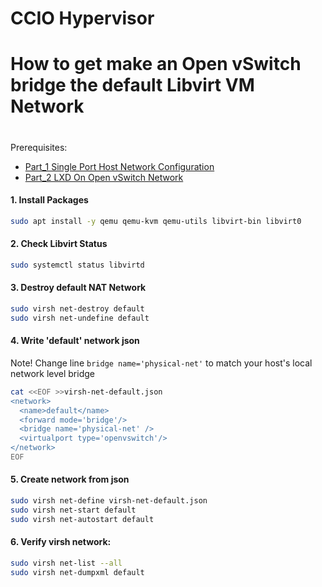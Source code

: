 # CCIO Hypervisor
# How to get make an Open vSwitch bridge the default Libvirt VM Network
#
Prerequisites:
- [Part_1 Single Port Host Network Configuration]
- [Part_2 LXD On Open vSwitch Network]
#### 1. Install Packages
````sh
sudo apt install -y qemu qemu-kvm qemu-utils libvirt-bin libvirt0
````
#### 2. Check Libvirt Status
````sh
sudo systemctl status libvirtd
````
#### 3. Destroy default NAT Network
````sh
sudo virsh net-destroy default
sudo virsh net-undefine default
````
#### 4. Write 'default' network json
Note! Change line ````bridge name='physical-net'```` to match your host's local network level bridge
````sh
cat <<EOF >>virsh-net-default.json
<network>
  <name>default</name>
  <forward mode='bridge'/>
  <bridge name='physical-net' />
  <virtualport type='openvswitch'/>
</network>
EOF
````
#### 5. Create network from json
````sh
sudo virsh net-define virsh-net-default.json
sudo virsh net-start default
sudo virsh net-autostart default
````
#### 6. Verify virsh network:
````sh
sudo virsh net-list --all
sudo virsh net-dumpxml default
````

<!-- Markdown link & img dfn's -->
[Part_1 Single Port Host Network Configuration]: https://github.com/KathrynMorgan/small-stack/blob/master/1_Bare-Metal_Single-Port-OVS-Hypervisor/
[Part_2 LXD On Open vSwitch Network]: https://github.com/KathrynMorgan/small-stack/tree/master/2_Bare-Metal_LXD-On-OVS
